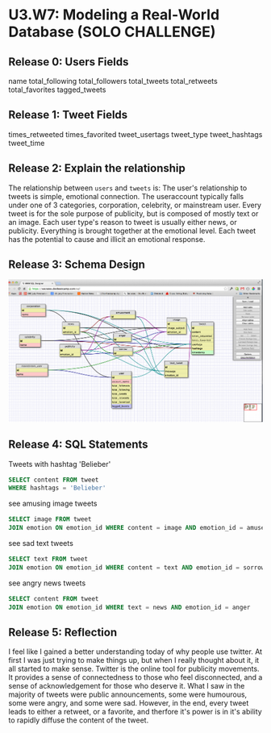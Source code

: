 # U3.W7: Modeling a Real-World Database (SOLO CHALLENGE)

## Release 0: Users Fields
name
total_following
total_followers
total_tweets
total_retweets
total_favorites
tagged_tweets


## Release 1: Tweet Fields
times_retweeted
times_favorited
tweet_usertags
tweet_type
tweet_hashtags
tweet_time


## Release 2: Explain the relationship
The relationship between `users` and `tweets` is: 
	The user's relationship to tweets is simple, emotional connection. The useraccount typically falls under one of 3 categories, corporation, celebrity, or mainstream user. Every tweet is for the sole purpose of publicity, but is composed of mostly text or an image. Each user type's reason to tweet is usually either news, or publicity. Everything is brought together at the emotional level. Each tweet has the potential to cause and illicit an emotional response. 

## Release 3: Schema Design
<img src="../imgs/Twitter.png">

## Release 4: SQL Statements
Tweets with hashtag 'Belieber'
```sql
SELECT content FROM tweet
WHERE hashtags = 'Belieber'
```
see amusing image tweets
```sql
SELECT image FROM tweet
JOIN emotion ON emotion_id WHERE content = image AND emotion_id = amusement
```
see sad text tweets
```sql
SELECT text FROM tweet
JOIN emotion ON emotion_id WHERE content = text AND emotion_id = sorrow
```
see angry news tweets
```sql
SELECT content FROM tweet
JOIN emotion ON emotion_id WHERE text = news AND emotion_id = anger
```

## Release 5: Reflection
I feel like I gained a better understanding today of why people use twitter. At first I was just trying to make things up, but when I really thought about it, it all started to make sense. Twitter is the online tool for publicity movements. It provides a sense of connectedness to those who feel disconnected, and a sense of acknowledgement for those who deserve it. What I saw in the majority of tweets were public announcements, some were humourous, some were angry, and some were sad. However, in the end, every tweet leads to either a retweet, or a favorite, and therfore it's power is in it's ability to rapidly diffuse the content of the tweet.